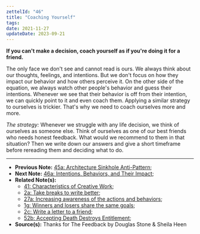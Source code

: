```yaml
---
zettelId: "46"
title: "Coaching Yourself"
tags:
date: 2021-11-27
updateDate: 2023-09-21
---
```


**If you can't make a decision, coach yourself as if you're doing it for a friend.**

The only face we don't see and cannot read is ours. We always think about our thoughts, feelings, and intentions. But we don't focus on how they impact our behavior and how others perceive it. On the other side of the equation, we always watch other people's behavior and guess their intentions. Whenever we see that their behavior is off from their intention, we can quickly point to it and even coach them. Applying a similar strategy to ourselves is trickier. That's why we need to coach ourselves more and more.

*The strategy:* Whenever we struggle with any life decision, we think of ourselves as someone else. Think of ourselves as one of our best friends who needs honest feedback. What would we recommend to them in that situation? Then we write down our answers and give a short timeframe before rereading them and deciding what to do.

---

- **Previous Note:** [45a: Architecture Sinkhole Anti-Pattern](/notes/45a/);
- **Next Note:** [46a: Intentions, Behaviors, and Their Impact](/notes/46a/);
- **Related Note(s):**
  - [41: Characteristics of Creative Work](/notes/41/);
  - [2a: Take breaks to write better](/notes/2a/);
  - [27a: Increasing awareness of the actions and behaviors](/notes/27a/);
  - [1g: Winners and losers share the same goals](/notes/1g/);
  - [2c: Write a letter to a friend](/notes/2c/);
  - [52b: Accepting Death Destroys Entitlement](/notes/52b/);
- **Source(s):** Thanks for The Feedback by Douglas Stone & Sheila Heen
